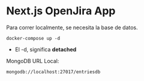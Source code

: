 # Next.js OpenJira App
Para correr localmente, se necesita la base de datos.
```
docker-compose up -d
```

* El -d, significa __detached__

MongoDB URL Local:
```
mongodb://localhost:27017/entriesdb
```